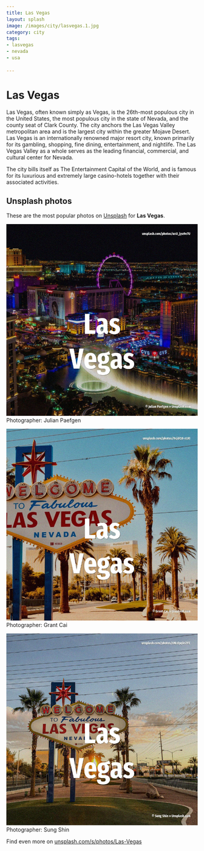 ```yaml
---
title: Las Vegas
layout: splash
image: /images/city/lasvegas.1.jpg
category: city
tags:
- lasvegas
- nevada
- usa

---
```

# Las Vegas

Las Vegas, often known simply as Vegas, is the 26th-most populous city in the United States, the 
most populous city in the state of Nevada, and the county seat of Clark County.
The city anchors the Las Vegas Valley metropolitan area and is the largest city within the greater 
Mojave Desert.
Las Vegas is an internationally renowned major resort city, known primarily for its gambling, 
shopping, fine dining, entertainment, and nightlife.
The Las Vegas Valley as a whole serves as the leading financial, commercial, and cultural center 
for Nevada.

The city bills itself as The Entertainment Capital of the World, and is famous for its luxurious 
and extremely large casino-hotels together with their associated activities.

 
## Unsplash photos
These are the most popular photos on [Unsplash](https://unsplash.com) for **Las Vegas**.
 
![Las Vegas](/images/city/lasvegas.1.jpg)
Photographer:  Julian Paefgen
 
![Las Vegas](/images/city/lasvegas.2.jpg)
Photographer:  Grant Cai
 
![Las Vegas](/images/city/lasvegas.3.jpg)
Photographer:  Sung Shin
 
Find even more on [unsplash.com/s/photos/Las-Vegas](https://unsplash.com/s/photos/Las-Vegas)
 
